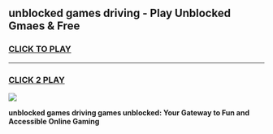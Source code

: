 
## unblocked games driving - Play Unblocked Gmaes & Free
<h3>
<a href="https://news.freeplayer.one?title=unblocked_games_driving&ref=16F">CLICK TO PLAY</a></h3>
<hr>

<h3>
<a href="https://news.freeplayer.one?title=unblocked_games_driving&ref=16F">CLICK 2 PLAY</a>
  
</h3>

<a href="https://news.freeplayer.one?title=unblocked_games_driving&ref=16F/"><img src="https://clearcache.store/games.png"></a>


**unblocked games driving games unblocked: Your Gateway to Fun and Accessible Online Gaming**
